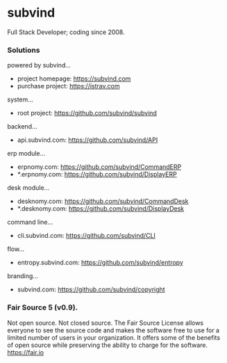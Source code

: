 subvind
========
Full Stack Developer; coding since 2008.

### Solutions
powered by subvind...
- project homepage: https://subvind.com
- purchase project: https://istrav.com

system...
- root project: https://github.com/subvind/subvind

backend...
- api.subvind.com: https://github.com/subvind/API

erp module...
- erpnomy.com: https://github.com/subvind/CommandERP
- *.erpnomy.com: https://github.com/subvind/DisplayERP

desk module...
- desknomy.com: https://github.com/subvind/CommandDesk
- *.desknomy.com: https://github.com/subvind/DisplayDesk

command line...
- cli.subvind.com: https://github.com/subvind/CLI

flow...
- entropy.subvind.com: https://github.com/subvind/entropy

branding...
- subvind.com: https://github.com/subvind/copyright

### Fair Source 5 (v0.9).
Not open source. Not closed source. The Fair Source License allows everyone to see the source code and makes the software free to use for a limited number of users in your organization. It offers some of the benefits of open source while preserving the ability to charge for the software. https://fair.io